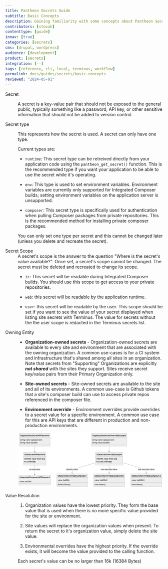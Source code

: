```yaml
---
title: Pantheon Secrets Guide
subtitle: Basic Concepts
description: Gaining familiarity with some concepts about Pantheon Secrets will help you make the most of this feature.
contributors: [stovak]
contenttype: [guide]
innav: [true]
categories: [secrets]
cms: [drupal, wordpress]
audience: [development]
product: [secrets]
integration: [--]
tags: [reference, cli, local, terminus, workflow]
permalink: docs/guides/secrets/basic-concepts
reviewed: "2024-05-01"
---
```

<dl>

<dt>Secret</dt>

<dd>

A secret is a key-value pair that should not be exposed to the general public, typically something like a password, API key, or other sensitive information that should not be added to version control.

</dd>

<dt>Secret type</dt>

<dd>

This represents how the secret is used.  A secret can only have one type.

Current types are:

  * `runtime`: This secret type can be retreived directly from your application code using the `pantheon_get_secret()` function.  This is the recommended type if you want your application to be able to use the secret while it's operating.

  * `env`: This type is used to set environment variables. Environment variables are currently only supported for Integrated Composer builds; setting environment variables on the application server is unsupported.

  * `composer`: This secret type is specifically used for authentication when pulling Composer packages from private repositories.  This is the recommended method for installing private composer packages.

  <Alert title="Note" type="info" >

  You can only set one type per secret and this cannot be changed later (unless you delete and recreate the secret).

  </Alert>

</dd>

<dt>Secret Scope</dt>

<dd>
A secret's scope is the answer to the question "Where is the secret's value available?". Once set, a secret's scope cannot be changed. The secret must be deleted and recreated to change its scope.

  * `ic`: This secret will be readable during Integrated Composer builds. You should use this scope to get access to your private repositories.

  * `web`: this secret will be readable by the application runtime.

  * `user`: this secret will be readable by the user. This scope should be set if you want to see the value of your secret displayed when listing site secrets with Terminus. The value for secrets without the the user scope is redacted in the Terminus secrets list.

</dd>

<dt>Owning Entity</dt>

<dd>

* **Organization-owned secrets** - Organization-owned secrets are available to every site and environment that are associated with the owning organization. A common use-cases is for a CI system and infrastructure that's shared among all sites in an organization. Note that secrets from "Supporting" Organizations are explicitly ***not shared*** with the sites they support. Sites receive secret key/value pairs from their Primary Organization only.

* **Site-owned secrets** - Site-owned secrets are available to the site and all of its environments. A common use-case is Github tokens that a site's composer build can use to access private repos referenced in the composer file.

* **Environment override** - Environment overrides provide overrides to a secret value for a specific environment. A common use case for this are API keys that are different in production and non-production environments.

![Secrets Relationships](../../../images/guides/secrets/secrets-relationships.png)

</dd>

<dt>Value Resolution</dt>

<dd>

1. Organization values have the lowest priority. They form the base value that is used when there is no more specific value provided for the site or environment.

3. Site values will replace the organization values when present. To return the secret to it's organization value, simply delete the site value.

4. Environmental overrides have the highest priority. If the override exists, it will become the value provided to the calling function.

Each secret's value can be no larger than 16k (16384 Bytes)

</dd>

</dl>
